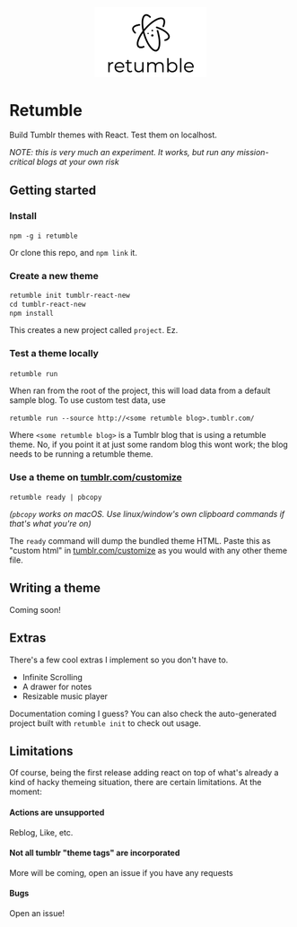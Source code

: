 <p align="center"><img width=200 src="https://raw.githubusercontent.com/mrkev/retumble/master/retumble-logo.png" /></p>

# Retumble

Build Tumblr themes with React. Test them on localhost.

_NOTE: this is very much an experiment. It works, but run any mission-critical blogs at your own risk_

## Getting started

### Install

`npm -g i retumble`

Or clone this repo, and `npm link` it.

### Create a new theme

```
retumble init tumblr-react-new
cd tumblr-react-new
npm install
```

This creates a new project called `project`. Ez.

### Test a theme locally

`retumble run`

When ran from the root of the project, this will load data from a default sample blog. To use custom test data, use

`retumble run --source http://<some retumble blog>.tumblr.com/`

Where `<some retumble blog>` is a Tumblr blog that is using a retumble theme. No, if you point it at just some random blog this wont work; the blog needs to be running a retumble theme.

### Use a theme on [tumblr.com/customize](https://www.tumblr.com/customize/)

`retumble ready | pbcopy`

_(`pbcopy` works on macOS. Use linux/window's own clipboard commands if that's what you're on)_

The `ready` command will dump the bundled theme HTML. Paste this as "custom html" in [tumblr.com/customize](https://www.tumblr.com/customize/) as you would with any other theme file.

## Writing a theme

Coming soon!

## Extras

There's a few cool extras I implement so you don't have to.

- Infinite Scrolling
- A drawer for notes
- Resizable music player

Documentation coming I guess? You can also check the auto-generated project built with `retumble init` to check out usage.

## Limitations

Of course, being the first release adding react on top of what's already a kind of hacky themeing situation, there are certain limitations. At the moment:

#### Actions are unsupported

Reblog, Like, etc.

#### Not all tumblr "theme tags" are incorporated

More will be coming, open an issue if you have any requests

#### Bugs

Open an issue!
